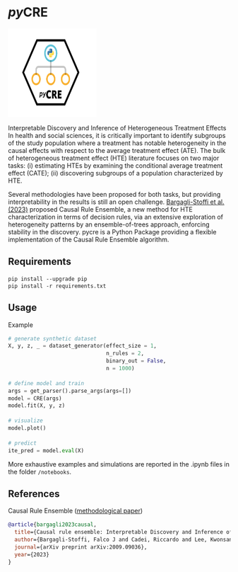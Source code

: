 # ***py*CRE**
<img src="docs/figures/pycre_logo.svg" alt="alt text" width="200" height="200"> 

Interpretable Discovery and Inference of Heterogeneous Treatment Effects
In health and social sciences, it is critically important to identify subgroups of the study population where a treatment has notable heterogeneity in the causal effects with respect to the average treatment effect (ATE). The bulk of heterogeneous treatment effect (HTE) literature focuses on two major tasks: (i) estimating HTEs by examining the conditional average treatment effect (CATE); (ii) discovering subgroups of a population characterized by HTE.

Several methodologies have been proposed for both tasks, but providing interpretability in the results is still an open challenge. [Bargagli-Stoffi et al. (2023)](https://arxiv.org/abs/2009.09036) proposed Causal Rule Ensemble, a new method for HTE characterization in terms of decision rules, via an extensive exploration of heterogeneity patterns by an ensemble-of-trees approach, enforcing stability in the discovery. pycre is a Python Package providing a flexible implementation of the Causal Rule Ensemble algorithm.

## Requirements

```
pip install --upgrade pip
pip install -r requirements.txt
```

## Usage

Example
```python
# generate synthetic dataset
X, y, z, _ = dataset_generator(effect_size = 1,
                               n_rules = 2,
                               binary_out = False,
                               n = 1000)

# define model and train
args = get_parser().parse_args(args=[])
model = CRE(args)
model.fit(X, y, z)

# visualize 
model.plot()

# predict
ite_pred = model.eval(X)
```

More exhaustive examples and simulations are reported in the .ipynb files in the folder `/notebooks`.

## References

Causal Rule Ensemble ([methodological paper](https://arxiv.org/abs/2009.09036))
```bibtex
@article{bargagli2023causal,
  title={Causal rule ensemble: Interpretable Discovery and Inference of Heterogeneous Treatment Effects},
  author={Bargagli-Stoffi, Falco J and Cadei, Riccardo and Lee, Kwonsang and Dominici, Francesca},
  journal={arXiv preprint arXiv:2009.09036},
  year={2023}
}
```

